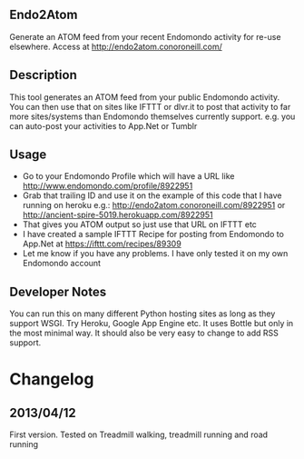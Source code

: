 Endo2Atom
-------------------
Generate an ATOM feed from your recent Endomondo activity for re-use elsewhere. Access at http://endo2atom.conoroneill.com/ 

Description
-----------
This tool generates an ATOM feed from your public Endomondo activity. You can then use that on sites like IFTTT or dlvr.it to post that activity to far more sites/systems than Endomondo themselves currently support. e.g. you can auto-post your activities to App.Net or Tumblr


Usage
------------------------
* Go to your Endomondo Profile which will have a URL like http://www.endomondo.com/profile/8922951
* Grab that trailing ID and use it on the example of this code that I have running on heroku e.g.: http://endo2atom.conoroneill.com/8922951 or http://ancient-spire-5019.herokuapp.com/8922951
* That gives you ATOM output so just use that URL on IFTTT etc
* I have created a sample IFTTT Recipe for posting from Endomondo to App.Net at https://ifttt.com/recipes/89309
* Let me know if you have any problems. I have only tested it on my own Endomondo account

    
Developer Notes
------------------------------------
You can run this on many different Python hosting sites as long as they support WSGI. Try Heroku, Google App Engine etc. It uses Bottle but only in the most minimal way. It should also be very easy to change to add RSS support.


Changelog
=========

2013/04/12
----------
First version. Tested on Treadmill walking, treadmill running and road running
